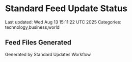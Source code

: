 # Standard Feed Update Status
Last updated: Wed Aug 13 15:11:22 UTC 2025
Categories: technology,business,world

## Feed Files Generated

Generated by Standard Updates Workflow
